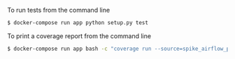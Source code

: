 To run tests from the command line

```bash
$ docker-compose run app python setup.py test
```

To print a coverage report from the command line

```bash
$ docker-compose run app bash -c "coverage run --source=spike_airflow_plugins setup.py test; coverage report"
```